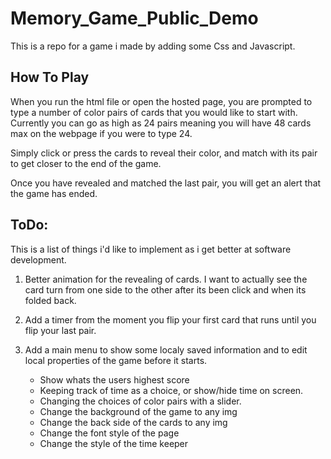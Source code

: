 # Memory_Game_Public_Demo
This is a repo for a game i made by adding some Css and Javascript.

## How To Play
When you run the html file or open the hosted page, you are prompted to type a number of color pairs of cards that you would like to start with. Currently you can go as high as 24 pairs meaning you will have 48 cards max on the webpage if you were to type 24.

Simply click or press the cards to reveal their color, and match with its pair to get closer to the end of the game.

Once you have revealed and matched the last pair, you will get an alert that the game has ended.

## ToDo:
This is a list of things i'd like to implement as i get better at software development.

1. Better animation for the revealing of cards. I want to actually see the card turn from one side to the other after its been click and when its folded back.

2. Add a timer from the moment you flip your first card that runs until you flip your last pair.

3. Add a main menu to show some localy saved information and to edit local properties of the game before it starts.
    - Show whats the users highest score
    - Keeping track of time as a choice, or show/hide time on screen.
    - Changing the choices of color pairs with a slider.
    - Change the background of the game to any img
    - Change the back side of the cards to any img
    - Change the font style of the page
    - Change the style of the time keeper
    
        
